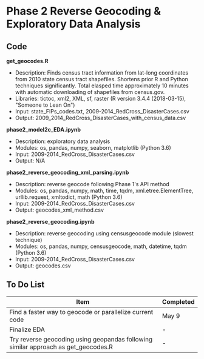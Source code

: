 # Phase 2 Reverse Geocoding & Exploratory Data Analysis

## Code

**get_geocodes.R**

- Description: Finds census tract information from lat-long coordinates from 2010 state census tract shapefiles. Shortens prior R and Python techniques significantly. Total elasped time approximately 10 minutes with automatic downloading of shapefiles from census.gov.
- Libraries: tictoc, xml2, XML, sf, raster (R version 3.4.4 (2018-03-15), "Someone to Lean On")
- Input: state_FIPs_codes.txt, 2009-2014_RedCross_DisasterCases.csv
- Output: 2009_2014_RedCross_DisasterCases_with_census_data.csv

**phase2_model2c_EDA.ipynb**

- Description: exploratory data analysis
- Modules: os, pandas, numpy, seaborn, matplotlib (Python 3.6)
- Input: 2009-2014_RedCross_DisasterCases.csv
- Output: N/A

**phase2_reverse_geocoding_xml_parsing.ipynb**

- Description: reverse geocode following Phase 1's API method
- Modules: os, pandas, numpy, math, time, tqdm, xml.etree.ElementTree, urllib.request, xmltodict, math (Python 3.6)
- Input: 2009-2014_RedCross_DisasterCases.csv
- Output: geocodes_xml_method.csv

**phase2_reverse_geocoding.ipynb**

- Description: reverse geocoding using censusgeocode module (slowest technique)
- Modules: os, pandas, numpy, censusgeocode, math, datetime, tqdm (Python 3.6)
- Input: 2009-2014_RedCross_DisasterCases.csv
- Output: geocodes.csv

## To Do List

| Item | Completed |
| ---------------------------------- | --------- |
| Find a faster way to geocode or parallelize current code | May 9 |
| Finalize EDA | - |
| Try reverse geocoding using geopandas following similar approach as get_geocodes.R | - |